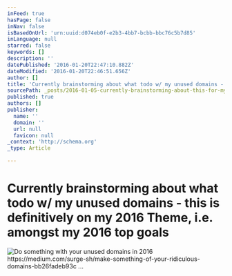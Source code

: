 ```yaml
---
inFeed: true
hasPage: false
inNav: false
isBasedOnUrl: 'urn:uuid:d074eb0f-e2b3-4bb7-bcbb-bbc76c5b7d85'
inLanguage: null
starred: false
keywords: []
description: ''
datePublished: '2016-01-20T22:47:10.882Z'
dateModified: '2016-01-20T22:46:51.656Z'
author: []
title: 'Currently brainstorming about what todo w/ my unused domains - this is definitively on my 2016 Theme, i.e. amongst my 2016 top goals'
sourcePath: _posts/2016-01-05-currently-brainstorming-about-this-for-my-2016-theme-year-g.md
published: true
authors: []
publisher:
  name: ''
  domain: ''
  url: null
  favicon: null
_context: 'http://schema.org'
_type: Article

---
```

# Currently brainstorming about what todo w/ my unused domains - this is definitively on my 2016 Theme, i.e. amongst my 2016 top goals
![Do something with your unused domains in 2016 https://medium.com/surge-sh/make-something-of-your-ridiculous-domains-bb26fadeb93c ...](https://s3-us-west-2.amazonaws.com/the-grid-img/p/4130649c1805ebd775d70005cc74f61148821186.png)